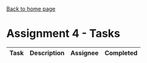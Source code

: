 [Back to home page](https://kevbot.github.io/cmpt275_fa2019_team8/)

# Assignment 4 - Tasks 

| Task | Description | Assignee | Completed |
| :----- | :----- | :-----: | :-----: | 
